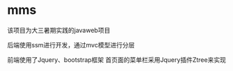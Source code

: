 # mms
该项目为大三暑期实践的javaweb项目

后端使用ssm进行开发，通过mvc模型进行分层

前端使用了Jquery、bootstrap框架  首页面的菜单栏采用Jquery插件Ztree来实现
